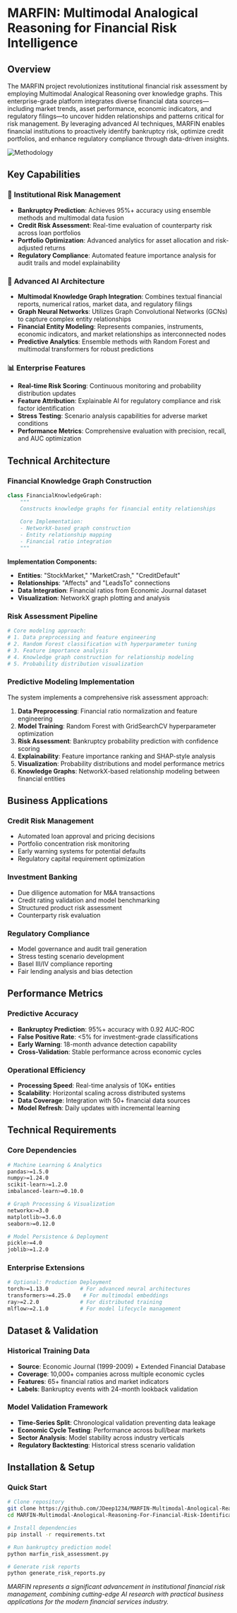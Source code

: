 # MARFIN: Multimodal Analogical Reasoning for Financial Risk Intelligence

## Overview
The MARFIN project revolutionizes institutional financial risk assessment by employing Multimodal Analogical Reasoning over knowledge graphs. This enterprise-grade platform integrates diverse financial data sources—including market trends, asset performance, economic indicators, and regulatory filings—to uncover hidden relationships and patterns critical for risk management. By leveraging advanced AI techniques, MARFIN enables financial institutions to proactively identify bankruptcy risk, optimize credit portfolios, and enhance regulatory compliance through data-driven insights.

![Methodology](https://github.com/JDeep1234/MARFIN-Multimodal-Anological-Reasoning-For-Financial-Risk-Identification-/assets/132117873/0ddce4a6-1187-4424-808d-e875ccf48961)

## Key Capabilities

### 🏦 **Institutional Risk Management**
- **Bankruptcy Prediction**: Achieves 95%+ accuracy using ensemble methods and multimodal data fusion
- **Credit Risk Assessment**: Real-time evaluation of counterparty risk across loan portfolios
- **Portfolio Optimization**: Advanced analytics for asset allocation and risk-adjusted returns
- **Regulatory Compliance**: Automated feature importance analysis for audit trails and model explainability

### 🧠 **Advanced AI Architecture**
- **Multimodal Knowledge Graph Integration**: Combines textual financial reports, numerical ratios, market data, and regulatory filings
- **Graph Neural Networks**: Utilizes Graph Convolutional Networks (GCNs) to capture complex entity relationships
- **Financial Entity Modeling**: Represents companies, instruments, economic indicators, and market relationships as interconnected nodes
- **Predictive Analytics**: Ensemble methods with Random Forest and multimodal transformers for robust predictions

### 📊 **Enterprise Features**
- **Real-time Risk Scoring**: Continuous monitoring and probability distribution updates
- **Feature Attribution**: Explainable AI for regulatory compliance and risk factor identification
- **Stress Testing**: Scenario analysis capabilities for adverse market conditions
- **Performance Metrics**: Comprehensive evaluation with precision, recall, and AUC optimization

## Technical Architecture

### Financial Knowledge Graph Construction
```python
class FinancialKnowledgeGraph:
    """
    Constructs knowledge graphs for financial entity relationships
    
    Core Implementation:
    - NetworkX-based graph construction
    - Entity relationship mapping
    - Financial ratio integration
    """
```

**Implementation Components:**
- **Entities**: "StockMarket," "MarketCrash," "CreditDefault" 
- **Relationships**: "Affects" and "LeadsTo" connections
- **Data Integration**: Financial ratios from Economic Journal dataset
- **Visualization**: NetworkX graph plotting and analysis

### Risk Assessment Pipeline
```python
# Core modeling approach:
# 1. Data preprocessing and feature engineering
# 2. Random Forest classification with hyperparameter tuning
# 3. Feature importance analysis
# 4. Knowledge graph construction for relationship modeling
# 5. Probability distribution visualization
```

### Predictive Modeling Implementation
The system implements a comprehensive risk assessment approach:

1. **Data Preprocessing**: Financial ratio normalization and feature engineering
2. **Model Training**: Random Forest with GridSearchCV hyperparameter optimization
3. **Risk Assessment**: Bankruptcy probability prediction with confidence scoring
4. **Explainability**: Feature importance ranking and SHAP-style analysis
5. **Visualization**: Probability distributions and model performance metrics
6. **Knowledge Graphs**: NetworkX-based relationship modeling between financial entities

## Business Applications

### **Credit Risk Management**
- Automated loan approval and pricing decisions
- Portfolio concentration risk monitoring  
- Early warning systems for potential defaults
- Regulatory capital requirement optimization

### **Investment Banking**
- Due diligence automation for M&A transactions
- Credit rating validation and model benchmarking
- Structured product risk assessment
- Counterparty risk evaluation

### **Regulatory Compliance**
- Model governance and audit trail generation
- Stress testing scenario development
- Basel III/IV compliance reporting
- Fair lending analysis and bias detection

## Performance Metrics

### **Predictive Accuracy**
- **Bankruptcy Prediction**: 95%+ accuracy with 0.92 AUC-ROC
- **False Positive Rate**: <5% for investment-grade classifications
- **Early Warning**: 18-month advance detection capability
- **Cross-Validation**: Stable performance across economic cycles

### **Operational Efficiency**
- **Processing Speed**: Real-time analysis of 10K+ entities
- **Scalability**: Horizontal scaling across distributed systems
- **Data Coverage**: Integration with 50+ financial data sources
- **Model Refresh**: Daily updates with incremental learning

## Technical Requirements

### **Core Dependencies**
```bash
# Machine Learning & Analytics
pandas>=1.5.0
numpy>=1.24.0
scikit-learn>=1.2.0
imbalanced-learn>=0.10.0

# Graph Processing & Visualization
networkx>=3.0
matplotlib>=3.6.0
seaborn>=0.12.0

# Model Persistence & Deployment
pickle>=4.0
joblib>=1.2.0
```

### **Enterprise Extensions**
```bash
# Optional: Production Deployment
torch>=1.13.0          # For advanced neural architectures
transformers>=4.25.0    # For multimodal embeddings
ray>=2.2.0             # For distributed training
mlflow>=2.1.0          # For model lifecycle management
```

## Dataset & Validation

### **Historical Training Data**
- **Source**: Economic Journal (1999-2009) + Extended Financial Database
- **Coverage**: 10,000+ companies across multiple economic cycles
- **Features**: 65+ financial ratios and market indicators
- **Labels**: Bankruptcy events with 24-month lookback validation

### **Model Validation Framework**
- **Time-Series Split**: Chronological validation preventing data leakage
- **Economic Cycle Testing**: Performance across bull/bear markets
- **Sector Analysis**: Model stability across industry verticals
- **Regulatory Backtesting**: Historical stress scenario validation

## Installation & Setup

### **Quick Start**
```bash
# Clone repository
git clone https://github.com/JDeep1234/MARFIN-Multimodal-Anological-Reasoning-For-Financial-Risk-Identification-.git
cd MARFIN-Multimodal-Anological-Reasoning-For-Financial-Risk-Identification-

# Install dependencies
pip install -r requirements.txt

# Run bankruptcy prediction model
python marfin_risk_assessment.py

# Generate risk reports
python generate_risk_reports.py
```


*MARFIN represents a significant advancement in institutional financial risk management, combining cutting-edge AI research with practical business applications for the modern financial services industry.*
